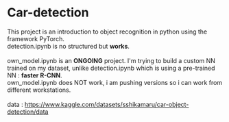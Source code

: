 # Car-detection

This project is an introduction to object recognition in python using the framework PyTorch. <br>
detection.ipynb is no structured but <b>works</b>. <br>
<br>
own_model.ipynb is an <b>ONGOING</b> project. I'm trying to build a custom NN trained on my dataset, unlike detection.ipynb which is using a pre-trained NN : <b>faster R-CNN</b>. <br>
own_model.ipynb does NOT work, i am pushing versions so i can work from different workstations. <br>
<br>
data : https://www.kaggle.com/datasets/sshikamaru/car-object-detection/data
